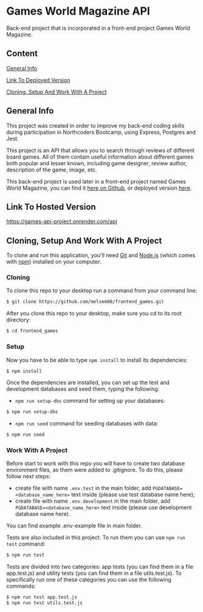 # Games World Magazine API

Back-end project that is incorporated in a front-end project Games World Magazine.

## Content

[General Info](#general-info)

[Link To Deployed Version](#link-to-deployed-version)

[Cloning, Setup And Work With A Project](#cloning-setup-and-work-with-a-project)

## General Info

This project was created in order to improve my back-end coding skills during participation in Northcoders Bootcamp, using Express, Postgres and Jest.

This project is an API that allows you to search through reviews of different board games. All of them contain useful information about different games both popular and lesser known, including game designer, review author, description of the game, image, etc.

This back-end project is used later in a front-end project named Games World Magazine, you can find it [here on Github](https://github.com/melsem08/frontend_games), or deployed version [here](https://nc-games-magazine.netlify.app/).

## Link To Hosted Version

https://games-api-project.onrender.com/api

## Cloning, Setup And Work With A Project

To clone and run this application, you'll need [Git](https://git-scm.com) and [Node.js](https://nodejs.org/en/download/) (which comes with [npm](http://npmjs.com)) installed on your computer.

### Cloning

To clone this repo to your desktop run a command from your command line:

```bash
$ git clone https://github.com/melsem08/frontend_games.git
```

After you clone this repo to your desktop, make sure you cd to its root directory:

```bash
$ cd frontend_games
```

### Setup

Now you have to be able to type `npm install` to install its dependencies:

```bash
$ npm install
```

Once the dependencies are installed, you can set up the test and development databases and seed them, typing the following:

- `npm run setup-dbs` command for setting up your databases:

```bash
$ npm run setup-dbs
```

- `npm run seed` command for seeding databases with data:

```bash
$ npm run seed
```

### Work With A Project

Before start to work with this repo you will have to create two database environment files, as them were added to .gitignore.
To do this, please follow next steps:

- create file with name `.env.test` in the main folder, add `PGDATABASE=<database_name_here>` text inside (please use test database name here);
- create file with name `.env.development` in the main folder, add `PGDATABASE=<database_name_here>` text inside (please use development database name here).

You can find example .env-example file in main folder.

Tests are also included in this project. To run them you can use `npm run test` command:

```bash
$ npm run test
```

Tests are divided into two categories: app tests (you can find them in a file app.test.js) and utility tests (you can find them in a file utils.test.js). To specifically run one of these categories you can use the following commands:

```bash
$ npm run test app.test.js
$ npm run test utils.test.js
```
